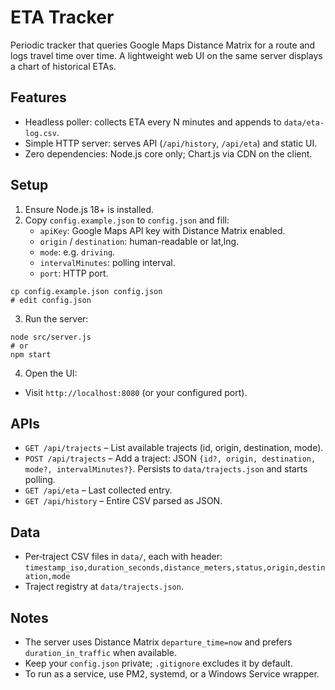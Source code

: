 # ETA Tracker

Periodic tracker that queries Google Maps Distance Matrix for a route and logs travel time over time. A lightweight web UI on the same server displays a chart of historical ETAs.

## Features

- Headless poller: collects ETA every N minutes and appends to `data/eta-log.csv`.
- Simple HTTP server: serves API (`/api/history`, `/api/eta`) and static UI.
- Zero dependencies: Node.js core only; Chart.js via CDN on the client.

## Setup

1. Ensure Node.js 18+ is installed.
2. Copy `config.example.json` to `config.json` and fill:
   - `apiKey`: Google Maps API key with Distance Matrix enabled.
   - `origin` / `destination`: human-readable or lat,lng.
   - `mode`: e.g. `driving`.
   - `intervalMinutes`: polling interval.
   - `port`: HTTP port.

```
cp config.example.json config.json
# edit config.json
```

3. Run the server:

```
node src/server.js
# or
npm start
```

4. Open the UI:

- Visit `http://localhost:8080` (or your configured port).

## APIs

- `GET /api/trajects` – List available trajects (id, origin, destination, mode).
- `POST /api/trajects` – Add a traject: JSON `{id?, origin, destination, mode?, intervalMinutes?}`. Persists to `data/trajects.json` and starts polling.
- `GET /api/eta` – Last collected entry.
- `GET /api/history` – Entire CSV parsed as JSON.
  

## Data

- Per‑traject CSV files in `data/`, each with header:
  `timestamp_iso,duration_seconds,distance_meters,status,origin,destination,mode`
- Traject registry at `data/trajects.json`.

## Notes

- The server uses Distance Matrix `departure_time=now` and prefers `duration_in_traffic` when available.
- Keep your `config.json` private; `.gitignore` excludes it by default.
- To run as a service, use PM2, systemd, or a Windows Service wrapper.
